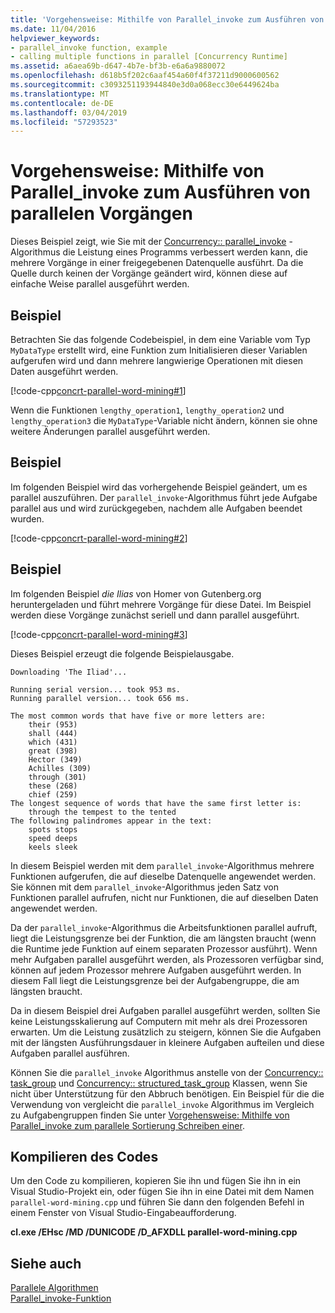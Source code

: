 ```yaml
---
title: 'Vorgehensweise: Mithilfe von Parallel_invoke zum Ausführen von parallelen Vorgängen'
ms.date: 11/04/2016
helpviewer_keywords:
- parallel_invoke function, example
- calling multiple functions in parallel [Concurrency Runtime]
ms.assetid: a6aea69b-d647-4b7e-bf3b-e6a6a9880072
ms.openlocfilehash: d618b5f202c6aaf454a60f4f37211d9000600562
ms.sourcegitcommit: c3093251193944840e3d0a068ecc30e6449624ba
ms.translationtype: MT
ms.contentlocale: de-DE
ms.lasthandoff: 03/04/2019
ms.locfileid: "57293523"
---
```

# <a name="how-to-use-parallelinvoke-to-execute-parallel-operations"></a>Vorgehensweise: Mithilfe von Parallel_invoke zum Ausführen von parallelen Vorgängen

Dieses Beispiel zeigt, wie Sie mit der [Concurrency:: parallel_invoke](reference/concurrency-namespace-functions.md#parallel_invoke) -Algorithmus die Leistung eines Programms verbessert werden kann, die mehrere Vorgänge in einer freigegebenen Datenquelle ausführt. Da die Quelle durch keinen der Vorgänge geändert wird, können diese auf einfache Weise parallel ausgeführt werden.

## <a name="example"></a>Beispiel

Betrachten Sie das folgende Codebeispiel, in dem eine Variable vom Typ `MyDataType` erstellt wird, eine Funktion zum Initialisieren dieser Variablen aufgerufen wird und dann mehrere langwierige Operationen mit diesen Daten ausgeführt werden.

[!code-cpp[concrt-parallel-word-mining#1](../../parallel/concrt/codesnippet/cpp/how-to-use-parallel-invoke-to-execute-parallel-operations_1.cpp)]

Wenn die Funktionen `lengthy_operation1`, `lengthy_operation2` und `lengthy_operation3` die `MyDataType`-Variable nicht ändern, können sie ohne weitere Änderungen parallel ausgeführt werden.

## <a name="example"></a>Beispiel

Im folgenden Beispiel wird das vorhergehende Beispiel geändert, um es parallel auszuführen. Der `parallel_invoke`-Algorithmus führt jede Aufgabe parallel aus und wird zurückgegeben, nachdem alle Aufgaben beendet wurden.

[!code-cpp[concrt-parallel-word-mining#2](../../parallel/concrt/codesnippet/cpp/how-to-use-parallel-invoke-to-execute-parallel-operations_2.cpp)]

## <a name="example"></a>Beispiel

Im folgenden Beispiel *die Ilias* von Homer von Gutenberg.org heruntergeladen und führt mehrere Vorgänge für diese Datei. Im Beispiel werden diese Vorgänge zunächst seriell und dann parallel ausgeführt.

[!code-cpp[concrt-parallel-word-mining#3](../../parallel/concrt/codesnippet/cpp/how-to-use-parallel-invoke-to-execute-parallel-operations_3.cpp)]

Dieses Beispiel erzeugt die folgende Beispielausgabe.

```Output
Downloading 'The Iliad'...

Running serial version... took 953 ms.
Running parallel version... took 656 ms.

The most common words that have five or more letters are:
    their (953)
    shall (444)
    which (431)
    great (398)
    Hector (349)
    Achilles (309)
    through (301)
    these (268)
    chief (259)
The longest sequence of words that have the same first letter is:
    through the tempest to the tented
The following palindromes appear in the text:
    spots stops
    speed deeps
    keels sleek
```

In diesem Beispiel werden mit dem `parallel_invoke`-Algorithmus mehrere Funktionen aufgerufen, die auf dieselbe Datenquelle angewendet werden. Sie können mit dem `parallel_invoke`-Algorithmus jeden Satz von Funktionen parallel aufrufen, nicht nur Funktionen, die auf dieselben Daten angewendet werden.

Da der `parallel_invoke`-Algorithmus die Arbeitsfunktionen parallel aufruft, liegt die Leistungsgrenze bei der Funktion, die am längsten braucht (wenn die Runtime jede Funktion auf einem separaten Prozessor ausführt). Wenn mehr Aufgaben parallel ausgeführt werden, als Prozessoren verfügbar sind, können auf jedem Prozessor mehrere Aufgaben ausgeführt werden. In diesem Fall liegt die Leistungsgrenze bei der Aufgabengruppe, die am längsten braucht.

Da in diesem Beispiel drei Aufgaben parallel ausgeführt werden, sollten Sie keine Leistungsskalierung auf Computern mit mehr als drei Prozessoren erwarten. Um die Leistung zusätzlich zu steigern, können Sie die Aufgaben mit der längsten Ausführungsdauer in kleinere Aufgaben aufteilen und diese Aufgaben parallel ausführen.

Können Sie die `parallel_invoke` Algorithmus anstelle von der [Concurrency:: task_group](reference/task-group-class.md) und [Concurrency:: structured_task_group](../../parallel/concrt/reference/structured-task-group-class.md) Klassen, wenn Sie nicht über Unterstützung für den Abbruch benötigen. Ein Beispiel für die die Verwendung von vergleicht die `parallel_invoke` Algorithmus im Vergleich zu Aufgabengruppen finden Sie unter [Vorgehensweise: Mithilfe von Parallel_invoke zum parallele Sortierung Schreiben einer](../../parallel/concrt/how-to-use-parallel-invoke-to-write-a-parallel-sort-routine.md).

## <a name="compiling-the-code"></a>Kompilieren des Codes

Um den Code zu kompilieren, kopieren Sie ihn und fügen Sie ihn in ein Visual Studio-Projekt ein, oder fügen Sie ihn in eine Datei mit dem Namen `parallel-word-mining.cpp` und führen Sie dann den folgenden Befehl in einem Fenster von Visual Studio-Eingabeaufforderung.

**cl.exe /EHsc /MD /DUNICODE /D_AFXDLL parallel-word-mining.cpp**

## <a name="see-also"></a>Siehe auch

[Parallele Algorithmen](../../parallel/concrt/parallel-algorithms.md)<br/>
[Parallel_invoke-Funktion](reference/concurrency-namespace-functions.md#parallel_invoke)

